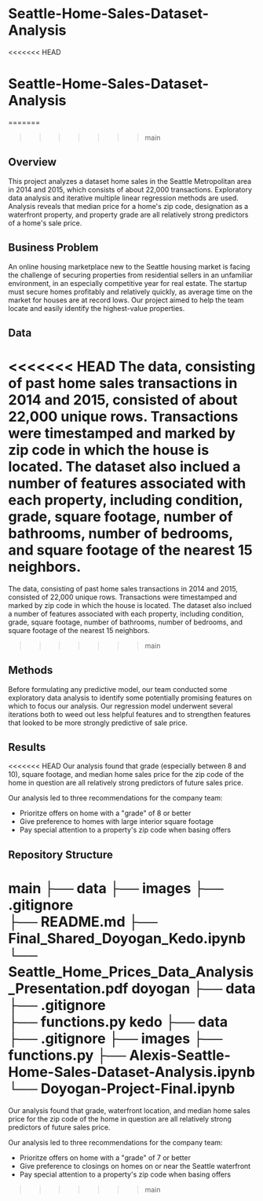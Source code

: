 # Seattle-Home-Sales-Dataset-Analysis
<<<<<<< HEAD
# Seattle-Home-Sales-Dataset-Analysis
=======
>>>>>>> main
## Overview

This project analyzes a dataset home sales in the Seattle Metropolitan area in 2014 and 2015, which consists of about 22,000 transactions. Exploratory data analysis and iterative multiple linear regression methods are used. Analysis reveals that median price for a home's zip code, designation as a waterfront property, and property grade are all relatively strong predictors of a home's sale price.  

## Business Problem

An online housing marketplace new to the Seattle housing market is facing the challenge of securing properties from residential sellers in an unfamiliar environment, in an especially competitive year for real estate. The startup must secure homes profitably and relatively quickly, as average time on the market for houses are at record lows. Our project aimed to help the team locate and easily identify the highest-value properties. 

## Data

<<<<<<< HEAD
The data, consisting of past home sales transactions in 2014 and 2015, consisted of about 22,000 unique rows. Transactions were timestamped and marked by zip code in which the house is located. The dataset also inclued a number of features associated with each property, including condition, grade, square footage, number of bathrooms, number of bedrooms, and square footage of the nearest 15 neighbors. 
=======
The data, consisting of past home sales transactions in 2014 and 2015, consisted of 22,000 unique rows. Transactions were timestamped and marked by zip code in which the house is located. The dataset also inclued a number of features associated with each property, including condition, grade, square footage, number of bathrooms, number of bedrooms, and square footage of the nearest 15 neighbors. 
>>>>>>> main

## Methods

Before formulating any predictive model, our team conducted some exploratory data analysis to identify some potentially promising features on which to focus our analysis. Our regression model underwent several iterations both to weed out less helpful features and to strengthen features that looked to be more strongly predictive of sale price. 

## Results

<<<<<<< HEAD
Our analysis found that grade (especially between 8 and 10), square footage, and median home sales price for the zip code of the home in question are all relatively strong predictors of future sales price. 

Our analysis led to three recommendations for the company team: 
- Prioritze offers on home with a "grade" of 8 or better
- Give preference to homes with large interior square footage
- Pay special attention to a property's zip code when basing offers 

## Repository Structure
main
├── data
├── images
├── .gitignore                          
├── README.md 
├── Final_Shared_Doyogan_Kedo.ipynb                                  
└── Seattle_Home_Prices_Data_Analysis_Presentation.pdf
doyogan
├── data
├── .gitignore                          
├── functions.py 
kedo
├── data
├── .gitignore
├── images
├── functions.py 
├── Alexis-Seattle-Home-Sales-Dataset-Analysis.ipynb                                 
└── Doyogan-Project-Final.ipynb 
=======
Our analysis found that grade, waterfront location, and median home sales price for the zip code of the home in question are all relatively strong predictors of future sales price. 

Our analysis led to three recommendations for the company team: 
- Prioritze offers on home with a "grade" of 7 or better
- Give preference to closings on homes on or near the Seattle waterfront
- Pay special attention to a property's zip code when basing offers 
>>>>>>> main

